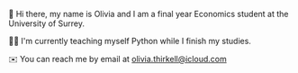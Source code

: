 👋 Hi there, my name is Olivia and I am a final year Economics student at the University of Surrey. 

👩‍💻 I'm currently teaching myself Python while I finish my studies.

✉️ You can reach me by email at olivia.thirkell@icloud.com
